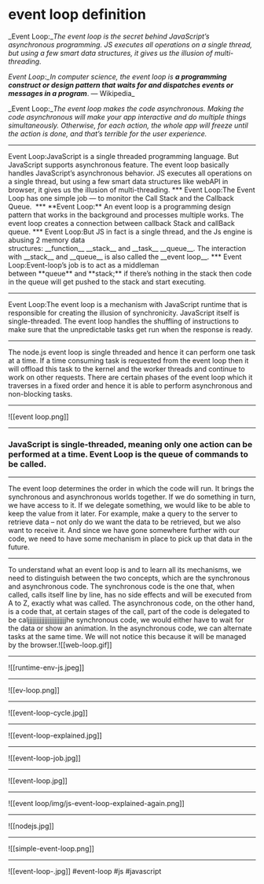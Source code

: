 # event loop definition
_Event Loop:__The event loop is the secret behind JavaScript’s asynchronous programming. JS executes all operations on a single thread, but using a few smart data structures, it gives us the illusion of multi-threading._


_Event Loop:__In computer science, the event loop is_ **a programming construct or design pattern that waits for and dispatches events or messages in a program**_. — Wikipedia_

_Event Loop:__The event loop makes the code asynchronous. Making the code asynchronous will make your app interactive and do multiple things simultaneously. Otherwise, for each action, the whole app will freeze until the action is done, and that’s terrible for the user experience._
<hr>
Event Loop:JavaScript is a single threaded programming language. But JavaScript supports asynchronous feature. The event loop basically handles JavaScript’s asynchronous behavior. JS executes all operations on a single thread, but using a few smart data structures like webAPI in browser, it gives us the illusion of multi-threading.
***
Event Loop:The Event Loop has one simple job — to monitor the Call Stack and the Callback Queue. 
***
  **Event Loop:** An event loop is a programming design pattern that works in the background and processes multiple works. The event loop creates a connection between callback Stack and callBack queue.
***
  Event Loop:But JS in fact is a single thread, and the Js engine is abusing 2 memory data structures: __function__ __stack__ and __task__ __queue__. The interaction with __stack__ and __queue__ is also called the __event loop__.
***
Event Loop:Event-loop’s job is to act as a middleman between **queue** and **stack;** if there’s nothing in the stack then code in the queue will get pushed to the stack and start executing.   

***
Event Loop:The event loop is a mechanism with JavaScript runtime that is responsible for creating the illusion of synchronicity. JavaScript itself is single-threaded. The event loop handles the shuffling of instructions to make sure that the unpredictable tasks get run when the response is ready.
***
The node.js event loop is single threaded and hence it can perform one task at a time. If a time consuming task is requested from the event loop then it will offload this task to the kernel and the worker threads and continue to work on other requests. There are certain phases of the event loop which it traverses in a fixed order and hence it is able to perform asynchronous and non-blocking tasks.
***
![[event loop.png]]
***

### JavaScript is single-threaded, meaning only one action can be performed at a time. Event Loop is the queue of commands to be called.
***
The event loop determines the order in which the code will run. It brings the synchronous and asynchronous worlds together. If we do something in turn, we have access to it. If we delegate something, we would like to be able to keep the value from it later. For example, make a query to the server to retrieve data – not only do we want the data to be retrieved, but we also want to receive it. And since we have gone somewhere further with our code, we need to have some mechanism in place to pick up that data in the future.
***
To understand what an event loop is and to learn all its mechanisms, we need to distinguish between the two concepts, which are the synchronous and asynchronous code. The synchronous code is the one that, when called, calls itself line by line, has no side effects and will be executed from A to Z, exactly what was called. The asynchronous code, on the other hand, is a code that, at certain stages of the call, part of the code is delegated to be caljjjjjjjjjjjjjjjjjjjjjjjhe synchronous code, we would either have to wait for the data or show an animation. In the asynchronous code, we can alternate tasks at the same time. We will not notice this because it will be managed by the browser.![[web-loop.gif]]
***
![[runtime-env-js.jpeg]]
***
![[ev-loop.png]]
***
![[event-loop-cycle.jpg]]
***
![[event-loop-explained.jpg]]
***
![[event-loop-job.jpg]]
***
![[event-loop.jpg]]
***
![[event loop/img/js-event-loop-explained-again.png]]
***
![[nodejs.jpg]]
***
![[simple-event-loop.png]]
***
![[event-loop-.jpg]]
#event-loop #js #javascript 